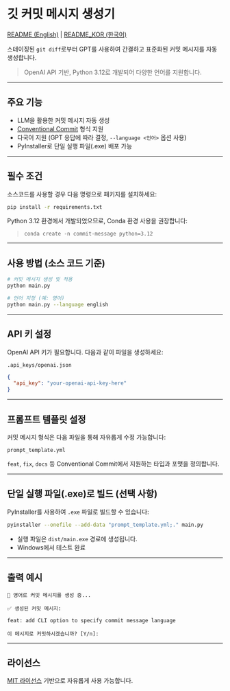 # 깃 커밋 메시지 생성기

[README (English)](./README.md) | [README_KOR (한국어)](./README_KOR.md)

스테이징된 `git diff`로부터 GPT를 사용하여 간결하고 표준화된 커밋 메시지를 자동 생성합니다.

> OpenAI API 기반, Python 3.12로 개발되어 다양한 언어를 지원합니다.

---

## 주요 기능

- LLM을 활용한 커밋 메시지 자동 생성  
- [Conventional Commit](https://www.conventionalcommits.org/ko/v1.0.0/) 형식 지원  
- 다국어 지원 (GPT 응답에 따라 결정, `--language <언어>` 옵션 사용)  
- PyInstaller로 단일 실행 파일(.exe) 배포 가능  

---

## 필수 조건

소스코드를 사용할 경우 다음 명령으로 패키지를 설치하세요:

```bash
pip install -r requirements.txt
```

Python 3.12 환경에서 개발되었으므로, Conda 환경 사용을 권장합니다:  
> `conda create -n commit-message python=3.12`

---

## 사용 방법 (소스 코드 기준)

```bash
# 커밋 메시지 생성 및 적용
python main.py

# 언어 지정 (예: 영어)
python main.py --language english
```

---

## API 키 설정

OpenAI API 키가 필요합니다. 다음과 같이 파일을 생성하세요:

```
.api_keys/openai.json
```

```json
{
  "api_key": "your-openai-api-key-here"
}
```

---

## 프롬프트 템플릿 설정

커밋 메시지 형식은 다음 파일을 통해 자유롭게 수정 가능합니다:

```
prompt_template.yml
```

`feat`, `fix`, `docs` 등 Conventional Commit에서 지원하는 타입과 포맷을 정의합니다.

---

## 단일 실행 파일(.exe)로 빌드 (선택 사항)

PyInstaller를 사용하여 `.exe` 파일로 빌드할 수 있습니다:

```bash
pyinstaller --onefile --add-data "prompt_template.yml;." main.py
```

- 실행 파일은 `dist/main.exe` 경로에 생성됩니다.  
- Windows에서 테스트 완료

---

## 출력 예시

```text
🤖 영어로 커밋 메시지를 생성 중...

✅ 생성된 커밋 메시지:

feat: add CLI option to specify commit message language

이 메시지로 커밋하시겠습니까? [Y/n]:
```

---

## 라이선스

[MIT 라이선스](./LICENSE) 기반으로 자유롭게 사용 가능합니다.
